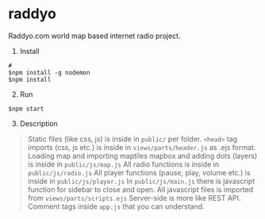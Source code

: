 # raddyo
Raddyo.com world map based internet radio project.

1. Install

```shell
#
$npm install -g nodemon
$npm install
```

2. Run
```shell
$npm start
```

3. Description

> Static files (like css, js) is inside in `public/` per folder.
> `<head>` tag imports (css, js etc.) is inside in `views/parts/header.js` as .ejs format.
> Loading map and importing maptiles mapbox and adding dots (layers) is inside in `public/js/map.js`
> All radio functions is inside in `public/js/radio.js`
> All player functions (pause, play, volume etc.) is inside in `public/js/player.js`
> In `public/js/main.js` there is javascript function for sidebar to close and open.
> All javascript files is imported from `views/parts/scripts.ejs`
> Server-side is more like REST API. Comment tags inside `app.js` that you can understand.